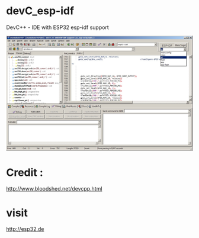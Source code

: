 # devC_esp-idf
DevC++ - IDE with ESP32 esp-idf support  

![alt tag](https://raw.githubusercontent.com/ESP32DE/devC_esp-idf/master/devC%20with%20ESP-IDF%20Support.jpg)

# Credit : 
  http://www.bloodshed.net/devcpp.html
    
# visit
  http://esp32.de
  





